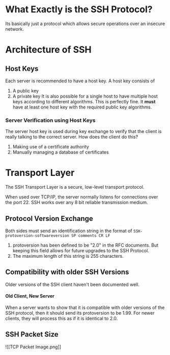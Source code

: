 # What Exactly is the SSH Protocol?
Its basically just a protocol which allows secure operations over an insecure network.
# Architecture of SSH
## Host Keys
Each server is recommended to have a host key. A host key consists of
1. A public key
2. A private key
It is also possible for a single host to have multiple host keys according to different algorithms. This is perfectly fine. It **must** have at least one host key with the required public key algorithms.
### Server Verification using Host Keys
The server host key is used during key exchange to verify that the client is really talking to the correct server. How does the client do this?
1. Making use of a certificate authority
2. Manually managing a database of certificates

# Transport Layer
The SSH Transport Layer is a secure, low-level transport protocol. 

When used over TCP/IP, the server normally listens for connections over the port 22. SSH works over any 8 bit reliable transmission medium.
## Protocol Version Exchange
Both sides must send an identification string in the format of
`SSH-protoversion-softwareversion SP comments CR LF`
1. protoversion has been defined to be "2.0" in the RFC documents. But keeping this field allows for future upgrades to the SSH Protocol.
2. The maximum length of this string is 255 characters.
## Compatibility with older SSH Versions
Older versions of the SSH client haven't been documented well. 
#### Old Client, New Server
When a server wants to show that it is compatible with older versions of the SSH protocol, then it should send its protoversion to be 1.99. For newer clients, they will process this as if it is identical to 2.0. 
## SSH Packet Size
![[TCP Packet Image.png]]
